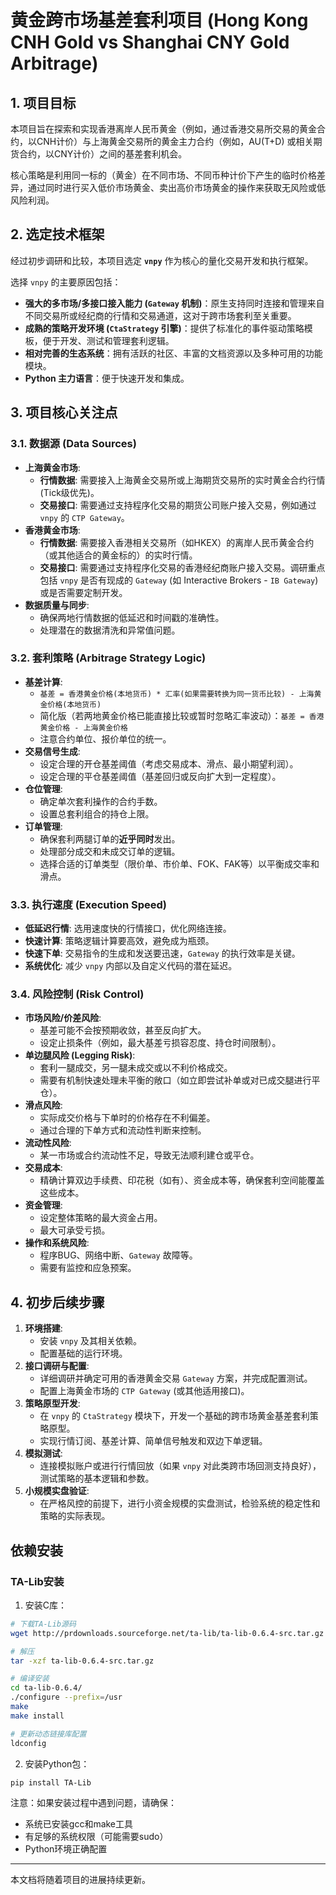 # 黄金跨市场基差套利项目 (Hong Kong CNH Gold vs Shanghai CNY Gold Arbitrage)

## 1. 项目目标

本项目旨在探索和实现香港离岸人民币黄金（例如，通过香港交易所交易的黄金合约，以CNH计价）与上海黄金交易所的黄金主力合约（例如，AU(T+D) 或相关期货合约，以CNY计价）之间的基差套利机会。

核心策略是利用同一标的（黄金）在不同市场、不同币种计价下产生的临时价格差异，通过同时进行买入低价市场黄金、卖出高价市场黄金的操作来获取无风险或低风险利润。

## 2. 选定技术框架

经过初步调研和比较，本项目选定 **`vnpy`** 作为核心的量化交易开发和执行框架。

选择 `vnpy` 的主要原因包括：
*   **强大的多市场/多接口接入能力 (`Gateway` 机制)**：原生支持同时连接和管理来自不同交易所或经纪商的行情和交易通道，这对于跨市场套利至关重要。
*   **成熟的策略开发环境 (`CtaStrategy` 引擎)**：提供了标准化的事件驱动策略模板，便于开发、测试和管理套利逻辑。
*   **相对完善的生态系统**：拥有活跃的社区、丰富的文档资源以及多种可用的功能模块。
*   **Python 主力语言**：便于快速开发和集成。

## 3. 项目核心关注点

### 3.1. 数据源 (Data Sources)

*   **上海黄金市场**:
    *   **行情数据**: 需要接入上海黄金交易所或上海期货交易所的实时黄金合约行情 (Tick级优先)。
    *   **交易接口**: 需要通过支持程序化交易的期货公司账户接入交易，例如通过 `vnpy` 的 `CTP Gateway`。
*   **香港黄金市场**:
    *   **行情数据**: 需要接入香港相关交易所（如HKEX）的离岸人民币黄金合约（或其他适合的黄金标的）的实时行情。
    *   **交易接口**: 需要通过支持程序化交易的香港经纪商账户接入交易。调研重点包括 `vnpy` 是否有现成的 `Gateway` (如 Interactive Brokers - `IB Gateway`) 或是否需要定制开发。
*   **数据质量与同步**:
    *   确保两地行情数据的低延迟和时间戳的准确性。
    *   处理潜在的数据清洗和异常值问题。

### 3.2. 套利策略 (Arbitrage Strategy Logic)

*   **基差计算**:
    *   `基差 = 香港黄金价格(本地货币) * 汇率(如果需要转换为同一货币比较) - 上海黄金价格(本地货币)`
    *   简化版（若两地黄金价格已能直接比较或暂时忽略汇率波动）：`基差 = 香港黄金价格 - 上海黄金价格`
    *   注意合约单位、报价单位的统一。
*   **交易信号生成**:
    *   设定合理的开仓基差阈值（考虑交易成本、滑点、最小期望利润）。
    *   设定合理的平仓基差阈值（基差回归或反向扩大到一定程度）。
*   **仓位管理**:
    *   确定单次套利操作的合约手数。
    *   设置总套利组合的持仓上限。
*   **订单管理**:
    *   确保套利两腿订单的**近乎同时**发出。
    *   处理部分成交和未成交订单的逻辑。
    *   选择合适的订单类型（限价单、市价单、FOK、FAK等）以平衡成交率和滑点。

### 3.3. 执行速度 (Execution Speed)

*   **低延迟行情**: 选用速度快的行情接口，优化网络连接。
*   **快速计算**: 策略逻辑计算要高效，避免成为瓶颈。
*   **快速下单**: 交易指令的生成和发送要迅速，`Gateway` 的执行效率是关键。
*   **系统优化**: 减少 `vnpy` 内部以及自定义代码的潜在延迟。

### 3.4. 风险控制 (Risk Control)

*   **市场风险/价差风险**:
    *   基差可能不会按预期收敛，甚至反向扩大。
    *   设定止损条件（例如，最大基差亏损容忍度、持仓时间限制）。
*   **单边腿风险 (Legging Risk)**:
    *   套利一腿成交，另一腿未成交或以不利价格成交。
    *   需要有机制快速处理未平衡的敞口（如立即尝试补单或对已成交腿进行平仓）。
*   **滑点风险**:
    *   实际成交价格与下单时的价格存在不利偏差。
    *   通过合理的下单方式和流动性判断来控制。
*   **流动性风险**:
    *   某一市场或合约流动性不足，导致无法顺利建仓或平仓。
*   **交易成本**:
    *   精确计算双边手续费、印花税（如有）、资金成本等，确保套利空间能覆盖这些成本。
*   **资金管理**:
    *   设定整体策略的最大资金占用。
    *   最大可承受亏损。
*   **操作和系统风险**:
    *   程序BUG、网络中断、`Gateway` 故障等。
    *   需要有监控和应急预案。

## 4. 初步后续步骤

1.  **环境搭建**:
    *   安装 `vnpy` 及其相关依赖。
    *   配置基础的运行环境。
2.  **接口调研与配置**:
    *   详细调研并确定可用的香港黄金交易 `Gateway` 方案，并完成配置测试。
    *   配置上海黄金市场的 `CTP Gateway` (或其他适用接口)。
3.  **策略原型开发**:
    *   在 `vnpy` 的 `CtaStrategy` 模块下，开发一个基础的跨市场黄金基差套利策略原型。
    *   实现行情订阅、基差计算、简单信号触发和双边下单逻辑。
4.  **模拟测试**:
    *   连接模拟账户或进行行情回放（如果 `vnpy` 对此类跨市场回测支持良好），测试策略的基本逻辑和参数。
5.  **小规模实盘验证**:
    *   在严格风控的前提下，进行小资金规模的实盘测试，检验系统的稳定性和策略的实际表现。

## 依赖安装

### TA-Lib安装

1. 安装C库：
```bash
# 下载TA-Lib源码
wget http://prdownloads.sourceforge.net/ta-lib/ta-lib-0.6.4-src.tar.gz

# 解压
tar -xzf ta-lib-0.6.4-src.tar.gz

# 编译安装
cd ta-lib-0.6.4/
./configure --prefix=/usr
make
make install

# 更新动态链接库配置
ldconfig
```

2. 安装Python包：
```bash
pip install TA-Lib
```

注意：如果安装过程中遇到问题，请确保：
- 系统已安装gcc和make工具
- 有足够的系统权限（可能需要sudo）
- Python环境正确配置

---

本文档将随着项目的进展持续更新。 